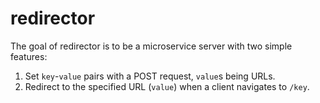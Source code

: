 # redirector
The goal of redirector is to be a microservice server with two simple features:  
1. Set `key`-`value` pairs with a POST request, `value`s being URLs.
2. Redirect to the specified URL (`value`) when a client navigates to `/key`.

